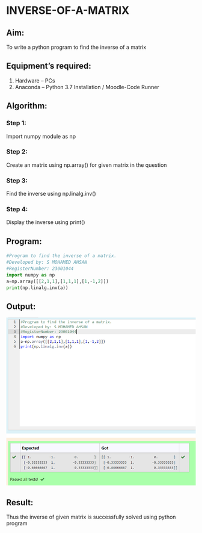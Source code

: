 # INVERSE-OF-A-MATRIX
## Aim:
To write a python program to find the inverse of a matrix
## Equipment’s required:
1. 	Hardware – PCs
2. 	Anaconda – Python 3.7 Installation / Moodle-Code Runner
## Algorithm:
### Step 1: 
Import numpy module as np
### Step 2:
Create an matrix using np.array() for given matrix in the question 
### Step 3: 
Find the inverse using np.linalg.inv()
### Step 4: 
Display the inverse using print()
## Program:
~~~Python
#Program to find the inverse of a matrix.
#Developed by: S MOHAMED AHSAN
#RegisterNumber: 23001044
import numpy as np
a=np.array([[2,1,1],[1,1,1],[1,-1,2]])
print(np.linalg.inv(a))
~~~
## Output:
![inv](/inv.png)
## Result:
Thus the inverse of given matrix is successfully solved using python program

